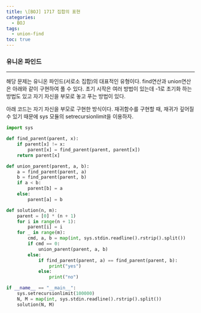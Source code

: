 ```yaml
---
title: \[BOJ] 1717 집합의 표현
categories: 
  - BOJ
tags: 
  - union-find
toc: true
---
```


### 유니온 파인드

---

해당 문제는 유니온 파인드(서로소 집합)의 대표적인 유형이다. find연산과 union연산은 아래와 같이 구현하여 풀 수 있다. 초기 시작은 여러 방법이 있는데 -1로 초기화 하는 방법도 있고 자기 자신을 부모로 놓고 푸는 방법이 있다.

아래 코드는 자기 자신을 부모로 구현한 방식이다. 재귀함수를 구현할 때, 재귀가 깊어질 수 있기 때문에 sys 모듈의 setrecursionlimit을 이용하자.

```python
import sys

def find_parent(parent, x):
    if parent[x] != x:
        parent[x] = find_parent(parent, parent[x])
    return parent[x]

def union_parent(parent, a, b):
    a = find_parent(parent, a)
    b = find_parent(parent, b)
    if a < b:
        parent[b] = a
    else:
        parent[a] = b

def solution(n, m):
    parent = [0] * (n + 1)
    for i in range(n + 1):
        parent[i] = i
    for _ in range(m):
        cmd, a, b = map(int, sys.stdin.readline().rstrip().split())
        if cmd == 0:
            union_parent(parent, a, b)
        else:
            if find_parent(parent, a) == find_parent(parent, b):
                print("yes")
            else:
                print("no")

if __name__ == "__main__":
    sys.setrecursionlimit(100000)
    N, M = map(int, sys.stdin.readline().rstrip().split())
    solution(N, M)
```